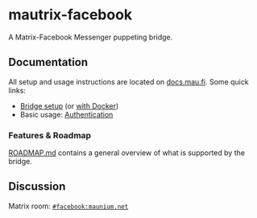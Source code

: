 # mautrix-facebook
A Matrix-Facebook Messenger puppeting bridge.

## Documentation
All setup and usage instructions are located on
[docs.mau.fi](https://docs.mau.fi/bridges/python/facebook/index.html).
Some quick links:

* [Bridge setup](https://docs.mau.fi/bridges/python/setup/index.html?bridge=facebook)
  (or [with Docker](https://docs.mau.fi/bridges/python/setup/docker.html?bridge=facebook))
* Basic usage: [Authentication](https://docs.mau.fi/bridges/python/facebook/authentication.html)

### Features & Roadmap
[ROADMAP.md](https://github.com/tulir/mautrix-facebook/blob/master/ROADMAP.md)
contains a general overview of what is supported by the bridge.

## Discussion
Matrix room: [`#facebook:maunium.net`](https://matrix.to/#/#facebook:maunium.net)
